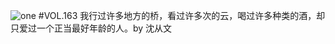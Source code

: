 ![one](http://image.wufazhuce.com/FiajABgAYdO1ZuASQedrvEGD4xLb)
#VOL.163
我行过许多地方的桥，看过许多次的云，喝过许多种类的酒，却只爱过一个正当最好年龄的人。by 沈从文